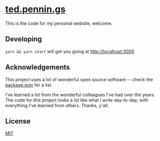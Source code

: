 # [ted.pennin.gs](https://ted.pennin.gs)

This is the code for my personal website, welcome.

## Developing

`yarn && yarn start` will get you going at [http://localhost:3000](http://localhost:3000)

## Acknowledgements

This project uses a lot of wonderful open source software -- check the [package.json](package.json) for a list.

I've learned a lot from the wonderful colleagues I've had over the years. The code for this project looks a lot like what I write day-to-day, with everything I've learned from others. Thanks, y'all.

## License

[MIT](LICENSE)
